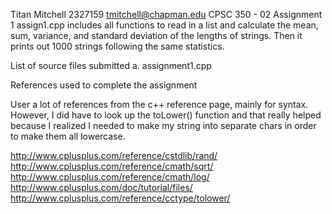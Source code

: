 Titan Mitchell
2327159
tmitchell@chapman.edu
CPSC 350 - 02
Assignment 1
assign1.cpp includes all functions to read in a list and calculate the mean, sum,
variance, and standard deviation of the lengths of strings. Then it prints out
1000 strings following the same statistics.

List of source files submitted
  a. assignment1.cpp

References used to complete the assignment

User a lot of references from the c++ reference page, mainly for syntax. However, I did have to look up the toLower() function and that really helped because I realized I needed to make my string into separate chars in order to make them all lowercase.

http://www.cplusplus.com/reference/cstdlib/rand/
http://www.cplusplus.com/reference/cmath/sqrt/
http://www.cplusplus.com/reference/cmath/log/
http://www.cplusplus.com/doc/tutorial/files/
http://www.cplusplus.com/reference/cctype/tolower/
